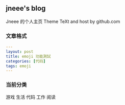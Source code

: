 ## jneee's blog

Jneee 的个人主页
Theme TeXt and host by github.com

### 文章格式
```yaml
---
layout: post
title: emoji 功能測試
categories: [代码]
tags: emoji
---
```
### 当前分类

游戏
生活
代码
工作
阅读
